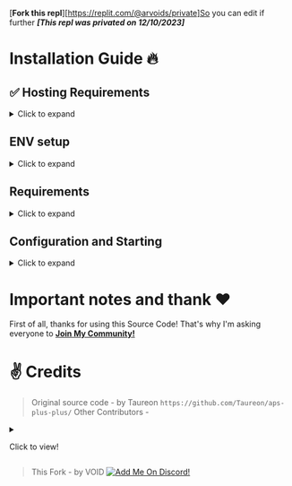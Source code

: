 [**Fork this repl**][https://replit.com/@arvoids/private]So you can edit if further ***[This repl was privated on 12/10/2023]***

# Installation Guide 🔥
## ✅ Hosting Requirements
<details>
  <summary>Click to expand</summary>
  
  * [NODEjs](https://nodejs.org) version - current.
  * **VPS** would be adviced, so you don't need to keep your pc/laptop/raspi 24/7 online!
  * **replit.com** is okay-ish 
  * **Localhost** is highly recommended
  * **Github Workspaces** - can be used but they are not that reliable
  * **Google Cloud Shell** - also has the same issue
  * **Vercel** - is also okay-ish
  * **Glitch** - kill yourself
  * Or check out my friend's Host: [TRESTHOST](https://tresthost.me/). [Click here for a Direct Login Link](https://dash.tresthost.me/login)
</details>

## ENV setup
<details>
  <summary>Click to expand</summary>

  1. Save ENV in secret as -
     * `password` your permanent authtoken for PIPE
  2. Save key=value pairs in `server/server_utils/envfile.md` 
     * `key`  your key
     * `TOKEN_1` your developer token for the game
</details>

## Requirements
<details>
  <summary>Click to expand</summary>
  
 1. Run `npm i` or add missing deps manually :
 ```json
 {
   "name": "arvoids",
   "version": "2.8.0",
   "main": "utils/arvoids",
   "scripts": {
    "arvoids": "node utils/arvoids"
   },
   "dependencies": {
     "cli-table3": "^0.6.3",
     "ejs": "^3.1.9",
     "express": "^4.18.2",
     "gradient-string": "^2.0.2",
     "ws": "^8.13.0"
   },
   "engines": {
     "node": "16.x"
   },
   "license": "DBAD-License"
 }
 ```
</details>

## Configuration and Starting
<details>
  <summary>Click to expand</summary>

 > *Everything is preset so click the **RUN** button*
 ```js
 The tool menu contains everything , if you need to use some tools while the server is running , run this command -
 ./secondaryProcess.sh
 ```
</details>

# Important notes and thank ❤️
First of all, thanks for using this Source Code!
That's why I'm asking everyone to [**Join My Community!**](https://discord.gg/3TpSSkccAH)

# ✌️ Credits
> Original source code - by Taureon `https://github.com/Taureon/aps-plus-plus/`
> Other Contributors - 
<details>
<summary>

Click to view!
 
</summary>

1. Discord Server Boosting:
- 1.1 `nikitapos`
- 1.2 `omegagravitas`
- 1.3 `aekiss`

2. `MaxNest`:
- Coding help

3. `KronosEternal`:
- Bosses from their siege template

4. `pollution#7786`:
- Original code for Crowbar

5. `Raxor.io`:
- `makeOver` and `makeCross` functions (albeit slightly edited)

6. Jekyll (`zp`):
- Performance improvements

7. `Ahmetcan`:
- Code for dynamically changing tank colors and teams

8. `A23&6"#6434`:
- Helping crop several tank emojis

9. `_bagoflays`:
- Helping with bosses

10. `denisc`:
- Assembler

11. `z46`:
- The base for this template (which was made better)

12. `Woomy man`:
- Code for Rocketeer and Blunderbuss

13. `Penta0101` & `FrozenEarth`:
- The original base for aps-template

14. `Zenphia`, `Taureon`, `TOOTHLESS_SPECIAL`, `frostbvte`, `trplnr`:
- Main developers of Open Source Arras

15. `Dogeiscut`:
- Former developer of Open Source Arras

16. `CX` and `damocles`:
- Main devs of Arras.io

17. `nepphhh`:
- Inspiration for the second circle of hell

18. `M28`:
- Creator of Diep.io, without which Arras.io would never exist

</details>

> This Fork - by VOID
[![Add Me On Discord!](https://cdn.discordapp.com/avatars/820308158459019334/0b85f7b91a6b7b0e66f1751233be68c5.webp)](https://discord.gg/3TpSSkccAH)
